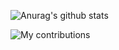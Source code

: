 ![Anurag's github stats](https://github-readme-stats.vercel.app/api?username=zinete&show_icons=true&theme=dracula&count_private=true)


<img src="https://green-wall.leoku.dev/api/og/share/zinete" alt="My contributions" />
